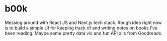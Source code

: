 # b00k
Messing around with React JS and Next.js tech stack. Rough idea right now is to build a simple UI for keeping track of and writing notes on books I've been reading. Maybe some pretty data vis and fun API alls from Goodreads. 
